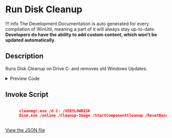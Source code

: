 ﻿# Run Disk Cleanup


!!! info
     The Development Documentation is auto generated for every compilation of WinUtil, meaning a part of it will always stay up-to-date. **Developers do have the ability to add custom content, which won't be updated automatically.**


## Description

Runs Disk Cleanup on Drive C: and removes old Windows Updates.

<!-- BEGIN CUSTOM CONTENT -->

<!-- END CUSTOM CONTENT -->

<details>
<summary>Preview Code</summary>

```json
{
    "Content":  "Run Disk Cleanup",
    "Description":  "Runs Disk Cleanup on Drive C: and removes old Windows Updates.",
    "category":  "Essential Tweaks",
    "panel":  "1",
    "Order":  "a009_",
    "InvokeScript":  [
                         "\r\n      cleanmgr.exe /d C: /VERYLOWDISK\r\n      Dism.exe /online /Cleanup-Image /StartComponentCleanup /ResetBase\r\n      "
                     ]
}
```
</details>

## Invoke Script

```json

      cleanmgr.exe /d C: /VERYLOWDISK
      Dism.exe /online /Cleanup-Image /StartComponentCleanup /ResetBase
      

```
<!-- BEGIN SECOND CUSTOM CONTENT -->

<!-- END SECOND CUSTOM CONTENT -->

[View the JSON file](https://github.com/ChrisTitusTech/winutil/tree/main/config/tweaks.json)

